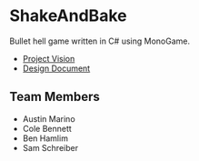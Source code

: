 # ShakeAndBake

Bullet hell game written in C# using MonoGame.

* [Project Vision](ProjectVision.md)
* [Design Document](SoftwareDesignDocument.pdf)

## Team Members
* Austin Marino
* Cole Bennett
* Ben Hamlim
* Sam Schreiber